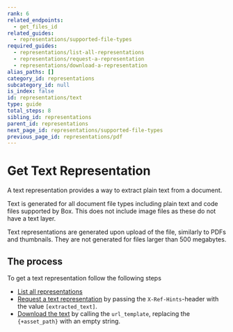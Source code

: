 ```yaml
---
rank: 6
related_endpoints:
  - get_files_id
related_guides:
  - representations/supported-file-types
required_guides:
  - representations/list-all-representations
  - representations/request-a-representation
  - representations/download-a-representation
alias_paths: []
category_id: representations
subcategory_id: null
is_index: false
id: representations/text
type: guide
total_steps: 8
sibling_id: representations
parent_id: representations
next_page_id: representations/supported-file-types
previous_page_id: representations/pdf
---
```


# Get Text Representation

A text representation provides a way to extract plain text
from a document.

Text is generated for all document file types including plain text and
code files supported by Box. This does not include image files as these
do not have a text layer.

Text representations are generated upon upload of the file, similarly to PDFs
and thumbnails. They are not generated for files larger than 500
megabytes.

## The process

To get a text representation follow the following steps

- [List all representations](guide://representations/list-all-representations)
- [Request a text
representation](guide://representations/request-a-representation)
by passing the `X-Ref-Hints`-header with the value `[extracted_text]`.
- [Download the text](guide://representations/download-a-representation)
by calling the `url_template`, replacing the `{+asset_path}` with an
empty string.
